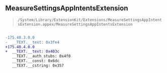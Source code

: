 ## MeasureSettingsAppIntentsExtension

> `/System/Library/ExtensionKit/Extensions/MeasureSettingsAppIntentsExtension.appex/MeasureSettingsAppIntentsExtension`

```diff

-175.40.3.0.0
-  __TEXT.__text: 0x3fe4
+175.40.4.0.0
+  __TEXT.__text: 0x403c
   __TEXT.__auth_stubs: 0x4f0
   __TEXT.__const: 0x6dc
   __TEXT.__cstring: 0x357

```
